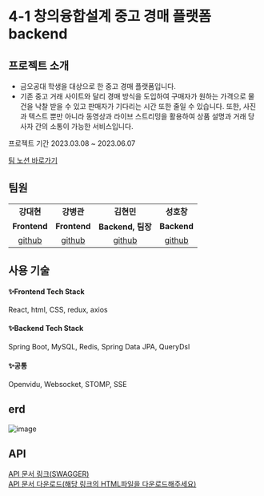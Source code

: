 # 4-1 창의융합설계 중고 경매 플랫폼 backend

## 프로젝트 소개
 - 금오공대 학생을 대상으로 한 중고 경매 플랫폼입니다. 
 - 기존 중고 거래 사이트와 달리 경매 방식을 도입하여 구매자가 원하는 가격으로 물건을 낙찰 받을 수 있고 판매자가 기다리는 시간 또한 줄일 수 있습니다. 또한, 사진과 텍스트 뿐만 아니라 동영상과 라이브 스트리밍을 활용하여 상품 설명과 거래 당사자 간의 소통이 가능한 서비스입니다.
 
 프로젝트 기간
 2023.03.08 ~ 2023.06.07
 
[ 팀 노션 바로가기 ](https://ionized-bell-d13.notion.site/a51f8fb42f1344b392332d4fbaa966f5)

## 팀원
<table>
  <tr>
    <td align="center" vertical-align='middle'><strong>강대현</strong></td>
    <td align="center" vertical-align='middle'><strong>강병관</strong></td>
    <td align="center" vertical-align='middle'><strong>김현민</strong></td>
    <td align="center" vertical-align='middle'><strong>성호창</strong></td>
  </tr>
  <tr>
    <td align="center"><b>Frontend</b></td>
    <td align="center"><b>Frontend</b></td>
    <td align="center"><b>Backend, 팀장</b></td>
    <td align="center"><b>Backend</b></td>
  </tr>
    <tr>
      <td align="center"><a href="https://github.com/Mythenmatz1128" target='_blank'>github</a></td>
      <td align="center"><a href="https://github.com/BKKang1" target='_blank'>github</a></td>
      <td align="center"><a href="https://github.com/gusals00" target='_blank'>github</a></td>
      <td align="center"><a href="https://github.com/HoChangSUNG" target='_blank'>github</a></td>
  </tr>
</table>


## 사용 기술
#### ✨Frontend Tech Stack
<div align='left'>
  React, html, CSS, redux, axios 

</div>

#### ✨Backend Tech Stack
<div align='left'>
  Spring Boot, MySQL, Redis, Spring Data JPA, QueryDsl

</div>

#### ✨공통
<div align='left'>
  Openvidu, Websocket, STOMP, SSE

</div>

## erd
![image](https://user-images.githubusercontent.com/87007552/234491762-603ed91b-45f9-48e5-8352-dd5847526596.png)

## API
[ API 문서 링크(SWAGGER) ](https://usedauction.shop/swagger-ui/index.html#/)  
[ API 문서 다운로드(해당 링크의 HTML파일을 다운로드해주세요)](https://github.com/gusals00/used-auction-server/blob/main/src/main/resources/api-docs.html)